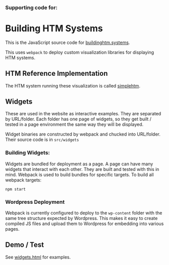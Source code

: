 ### Supporting code for:

# Building HTM Systems

This is the JavaScript source code for [buildinghtm.systems](http://buildinghtm.systems).

This uses `webpack` to deploy custom visualization libraries for displaying HTM systems.

## HTM Reference Implementation

The HTM system running these visualization is called [simplehtm](https://github.com/htm-community/simplehtm).

## Widgets

These are used in the website as interactive examples. They are separated by URL/folder. Each folder has one page of
widgets, so they get built / tested in a page environment the same way they will be displayed.

Widget binaries are constructed by webpack and chucked into URL/folder. Their source code is in `src/widgets`

### Building Widgets:

Widgets are bundled for deployment as a page. A page can have many widgets that interact with each other. They are built and tested with this in mind. Webpack is used to build bundles for specific targets. To build all webpack targets:

    npm start

### Wordpress Deployment

Webpack is currently configured to deploy to the `wp-content` folder with the same tree structure expected by Wordpress. This makes it easy to create compiled JS files and upload them to Wordpress for embedding into various pages.

## Demo / Test

See [widgets.html](./widgets.html) for examples.
